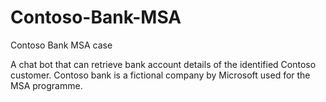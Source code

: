 # Contoso-Bank-MSA
Contoso Bank MSA case

A chat bot that can retrieve bank account details of the identified Contoso customer. Contoso bank is a fictional company by Microsoft used for the MSA programme.
